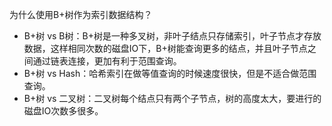 为什么使用B+树作为索引数据结构？

- B+树 vs B树：B+树是一种多叉树，非叶子结点只存储索引，叶子节点才存放数据，这样相同次数的磁盘IO下，B+树能查询更多的结点，并且叶子节点之间通过链表连接，更加有利于范围查询。
- B+树 vs Hash：哈希索引在做等值查询的时候速度很快，但是不适合做范围查询。
- B+树 vs 二叉树：二叉树每个结点只有两个子节点，树的高度太大，要进行的磁盘IO次数多很多。